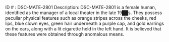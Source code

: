 ID # : DSC-MATE-2801
Description: DSC-MATE-2801 is a female human, identified as the manager of a local theater in the late 19██s. They possess peculiar physical features such as orange stripes across the cheeks, red lips, blue clown eyes, green hair underneath a purple cap, and gold earrings on the ears, along with a lit cigarette held in the left hand. It is believed that these features were obtained through anomalous means.